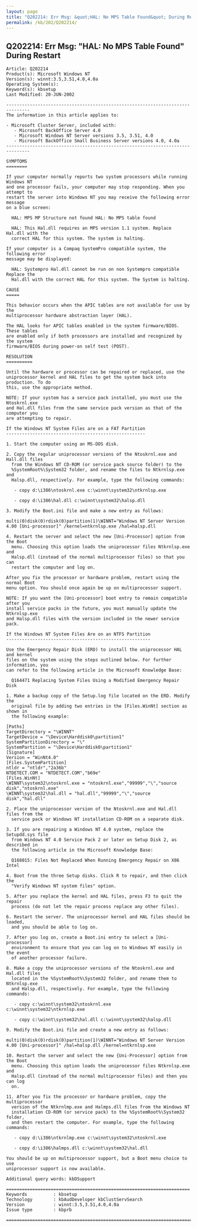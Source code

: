 ```yaml
---
layout: page
title: "Q202214: Err Msg: &quot;HAL: No MPS Table Found&quot; During Restart"
permalink: /kb/202/Q202214/
---
```


## Q202214: Err Msg: &quot;HAL: No MPS Table Found&quot; During Restart

	Article: Q202214
	Product(s): Microsoft Windows NT
	Version(s): winnt:3.5,3.51,4.0,4.0a
	Operating System(s): 
	Keyword(s): kbsetup
	Last Modified: 20-JUN-2002
	
	-------------------------------------------------------------------------------
	The information in this article applies to:
	
	- Microsoft Cluster Server, included with:
	   - Microsoft BackOffice Server 4.0 
	   - Microsoft Windows NT Server versions 3.5, 3.51, 4.0 
	   - Microsoft BackOffice Small Business Server versions 4.0, 4.0a 
	-------------------------------------------------------------------------------
	
	SYMPTOMS
	========
	
	If your computer normally reports two system processors while running Windows NT
	and one processor fails, your computer may stop responding. When you attempt to
	restart the server into Windows NT you may receive the following error message
	on a blue screen:
	
	  HAL: MPS MP Structure not found HAL: No MPS table found
	
	  HAL: This Hal.dll requires an MPS version 1.1 system. Replace Hal.dll with the
	  correct HAL for this system. The system is halting.
	
	If your computer is a Compaq SystemPro compatible system, the following error
	message may be displayed:
	
	  HAL: Systempro Hal.dll cannot be run on non Systempro compatible Replace the
	  Hal.dll with the correct HAL for this system. The System is halting.
	
	CAUSE
	=====
	
	This behavior occurs when the APIC tables are not available for use by the
	multiprocessor hardware abstraction layer (HAL).
	
	The HAL looks for APIC tables enabled in the system firmware/BIOS. These tables
	are enabled only if both processors are installed and recognized by the system
	firmware/BIOS during power-on self test (POST).
	
	RESOLUTION
	==========
	
	Until the hardware or processor can be repaired or replaced, use the
	uniprocessor kernel and HAL files to get the system back into production. To do
	this, use the appropriate method.
	
	NOTE: If your system has a service pack installed, you must use the Ntoskrnl.exe
	and Hal.dll files from the same service pack version as that of the computer you
	are attempting to repair.
	
	If the Windows NT System Files are on a FAT Partition
	-----------------------------------------------------
	
	1. Start the computer using an MS-DOS disk.
	
	2. Copy the regular uniprocessor versions of the Ntoskrnl.exe and Hall.dll files
	  from the Windows NT CD-ROM (or service pack source folder) to the
	  %SystemRoot%\System32 folder, and rename the files to Ntkrnlsp.exe and
	  Halsp.dll, respectively. For example, type the following commands:
	
	   - copy d:\i386\ntoskrnl.exe c:\winnt\system32\ntkrnlsp.exe
	
	   - copy d:\i386\hal.dll c:\winnt\system32\halsp.dll
	
	3. Modify the Boot.ini file and make a new entry as follows:
	
	multi(0)disk(0)rdisk(0)partition(1)\WINNT="Windows NT Server Version 4.00 [Uni-processor]" /kernel=ntkrnlsp.exe /hal=halsp.dll
	
	4. Restart the server and select the new [Uni-Processor] option from the Boot
	  menu. Choosing this option loads the uniprocessor files Ntkrnlsp.exe and
	  Halsp.dll (instead of the normal multiprocessor files) so that you can
	  restart the computer and log on.
	
	After you fix the processor or hardware problem, restart using the normal Boot
	menu option. You should once again be up on multiprocessor support.
	
	NOTE: If you want the [Uni-processor] boot entry to remain compatible after you
	install service packs in the future, you must manually update the Ntkrnlsp.exe
	and Halsp.dll files with the version included in the newer service pack.
	
	If the Windows NT System Files Are on an NTFS Partition
	-------------------------------------------------------
	
	Use the Emergency Repair Disk (ERD) to install the uniprocessor HAL and kernel
	files on the system using the steps outlined below. For further information, you
	can refer to the following article in the Microsoft Knowledge Base:
	
	  Q164471 Replacing System Files Using a Modified Emergency Repair Disk
	
	1. Make a backup copy of the Setup.log file located on the ERD. Modify the
	  original file by adding two entries in the [Files.WinNt] section as shown in
	  the following example:
	
	[Paths]
	TargetDirectory = "\WINNT"
	TargetDevice = "\Device\Harddisk0\partition1"
	SystemPartitionDirectory = "\"
	SystemPartition = "\Device\Harddisk0\partition1"
	[Signature]
	Version = "WinNt4.0"
	[Files.SystemPartition]
	ntldr = "ntldr","2a36b"
	NTDETECT.COM = "NTDETECT.COM","b69e"
	[Files.WinNt]
	\WINNT\system32\ntoskrnl.exe = "ntoskrnl.exe","99999","\","source disk","ntoskrnl.exe"
	\WINNT\system32\hal.dll = "hal.dll","99999","\","source disk","hal.dll"
	
	2. Place the uniprocessor version of the Ntoskrnl.exe and Hal.dll files from the
	  service pack or Windows NT installation CD-ROM on a separate disk.
	
	3. If you are repairing a Windows NT 4.0 system, replace the Setupdd.sys file
	  from Windows NT 4.0 Service Pack 2 or later on Setup Disk 2, as described in
	  the following article in the Microsoft Knowledge Base:
	
	  Q168015: Files Not Replaced When Running Emergency Repair on X86 Intel
	
	4. Boot from the three Setup disks. Click R to repair, and then click the
	  "Verify Windows NT system files" option.
	
	5. After you replace the kernel and HAL files, press F3 to quit the repair
	  process (do not let the repair process replace any other files).
	
	6. Restart the server. The uniprocessor kernel and HAL files should be loaded,
	  and you should be able to log on.
	
	7. After you log on, create a Boot.ini entry to select a [Uni-processor]
	  environment to ensure that you can log on to Windows NT easily in the event
	  of another processor failure.
	
	8. Make a copy the uniprocessor versions of the Ntoskrnl.exe and Hal.dll files
	  located in the %SystemRoot%\System32 folder, and rename them to Ntkrnlsp.exe
	  and Halsp.dll, respectively. For example, type the following commands:
	
	   - copy c:\winnt\system32\ntoskrnl.exe c:\winnt\system32\ntkrnlsp.exe
	
	   - copy c:\winnt\system32\hal.dll c:\winnt\system32\halsp.dll
	
	9. Modify the Boot.ini file and create a new entry as follows:
	
	multi(0)disk(0)rdisk(0)partition(1)\WINNT="Windows NT Server Version 4.00 [Uni-processor]" /hal=halsp.dll /kernel=ntkrnlsp.exe
	
	10. Restart the server and select the new {Uni-Processor] option from the Boot
	  menu. Choosing this option loads the uniprocessor files Ntkrnlsp.exe and
	  Halsp.dll (instead of the normal multiprocessor files) and then you can log
	  on.
	
	11. After you fix the processor or hardware problem, copy the multiprocessor
	  version of the Ntkrnlmp.exe and Halmps.dll files from the Windows NT
	  installation CD-ROM (or service pack) to the %SystemRoot%\System32 folder,
	  and then restart the computer. For example, type the following commands:
	
	   - copy d:\i386\ntkrnlmp.exe c:\winnt\system32\ntoskrnl.exe
	
	   - copy d:\i386\halmps.dll c:\winnt\system32\hal.dll
	
	You should be up on multiprocessor support, but a Boot menu choice to use
	uniprocessor support is now available.
	
	Additional query words: kbDSupport
	
	======================================================================
	Keywords          : kbsetup 
	Technology        : kbAudDeveloper kbClustServSearch
	Version           : winnt:3.5,3.51,4.0,4.0a
	Issue type        : kbprb
	
	=============================================================================
	
